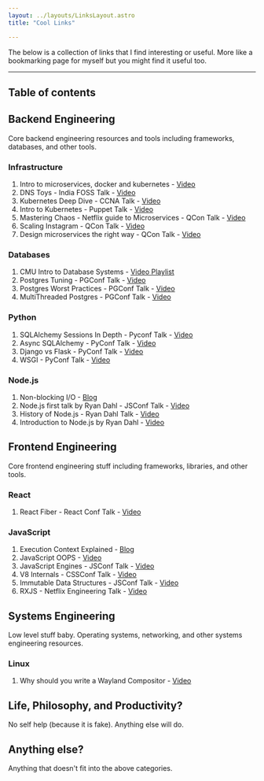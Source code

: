 ```yaml
---
layout: ../layouts/LinksLayout.astro
title: "Cool Links"

---
```


The below is a collection of links that I find interesting or useful. More like a bookmarking page for myself but you might find it useful too.

---

## Table of contents

## Backend Engineering
Core backend engineering resources and tools including frameworks, databases, and other tools.
### Infrastructure
1. Intro to microservices, docker and kubernetes - [Video](https://www.youtube.com/watch?v=1xo-0gCVhTU&list=PLqq-6Pq4lTTZSKAFG6aCDVDP86Qx4lNas)
2. DNS Toys - India FOSS Talk - [Video](https://www.youtube.com/watch?v=ANmFZ8rbmnc)
3. Kubernetes Deep Dive - CCNA Talk - [Video](https://www.youtube.com/watch?v=ZuIQurh_kDk)
4. Intro to Kubernetes - Puppet Talk - [Video](https://www.youtube.com/watch?v=HlAXp0-M6SY)
5. Mastering Chaos - Netflix guide to Microservices - QCon Talk - [Video](https://www.youtube.com/watch?v=CZ3wIuvmHeM)
6. Scaling Instagram - QCon Talk - [Video](https://www.youtube.com/watch?v=hnpzNAPiC0E)
7. Design microservices the right way - QCon Talk - [Video](https://youtu.be/j6ow-UemzBc)
### Databases
1. CMU Intro to Database Systems - [Video Playlist](https://www.youtube.com/watch?v=vdPALZ-GCfI&list=PLSE8ODhjZXjbj8BMuIrRcacnQh20hmY9g)
2. Postgres Tuning - PGConf Talk - [Video](https://www.youtube.com/watch?v=XB2lF_Z9cbs&t=179s)
3. Postgres Worst Practices - PGConf Talk - [Video](https://www.youtube.com/watch?v=ZArwO4gNf6o)
4. MultiThreaded Postgres - PGConf Talk - [Video](https://www.youtube.com/watch?v=1_8Kc9nBh20)
### Python
1. SQLAlchemy Sessions In Depth - Pyconf Talk - [Video](https://www.youtube.com/watch?v=uAtaKr5HOdA)
2. Async SQLAlchemy - PyConf Talk - [Video](https://www.youtube.com/watch?v=1Ruy2b8yyBQ)
3. Django vs Flask - PyConf Talk - [Video](https://youtu.be/UY2JMZjQspY?feature=shared)
4. WSGI - PyConf Talk - [Video](https://youtu.be/WqrCnVAkLIo?feature=shared)
### Node.js
1. Non-blocking I/O - [Blog](https://medium.com/ing-blog/how-does-non-blocking-io-work-under-the-hood-6299d2953c74#:~:text=Non%2Dblocking%20IO%20under%20the,read%20from%20a%20network%20socket.)
2. Node.js first talk by Ryan Dahl - JSConf Talk - [Video](https://www.youtube.com/watch?v=EeYvFl7li9E)
3. History of Node.js - Ryan Dahl Talk - [Video](https://youtu.be/SAc0vQCC6UQ?feature=shared)
4. Introduction to Node.js by Ryan Dahl - [Video](https://youtu.be/jo_B4LTHi3I)

## Frontend Engineering
Core frontend engineering stuff including frameworks, libraries, and other tools.
### React
1. React Fiber - React Conf Talk - [Video](https://www.youtube.com/watch?v=ZCuYPiUIONs)
### JavaScript
1. Execution Context Explained - [Blog](https://www.freecodecamp.org/news/execution-context-how-javascript-works-behind-the-scenes/)
2. JavaScript OOPS - [Video](https://www.youtube.com/watch?v=aAAS9cEuFYI)
3. JavaScript Engines - JSConf Talk - [Video](https://www.youtube.com/watch?v=p-iiEDtpy6I)
4. V8 Internals - CSSConf Talk - [Video](https://www.youtube.com/watch?v=m9cTaYI95Zc)
5. Immutable Data Structures - JSConf Talk - [Video](https://www.youtube.com/watch?v=Wo0qiGPSV-s)
6. RXJS - Netflix Engineering Talk - [Video](https://www.youtube.com/watch?v=AslncyG8whg)

## Systems Engineering
Low level stuff baby. Operating systems, networking, and other systems engineering resources.
### Linux
1. Why should you write a Wayland Compositor - [Video](https://www.youtube.com/watch?v=FUif2GxwgBc)

## Life, Philosophy, and Productivity?
No self help (because it is fake). Anything else will do.

## Anything else?
Anything that doesn't fit into the above categories.

